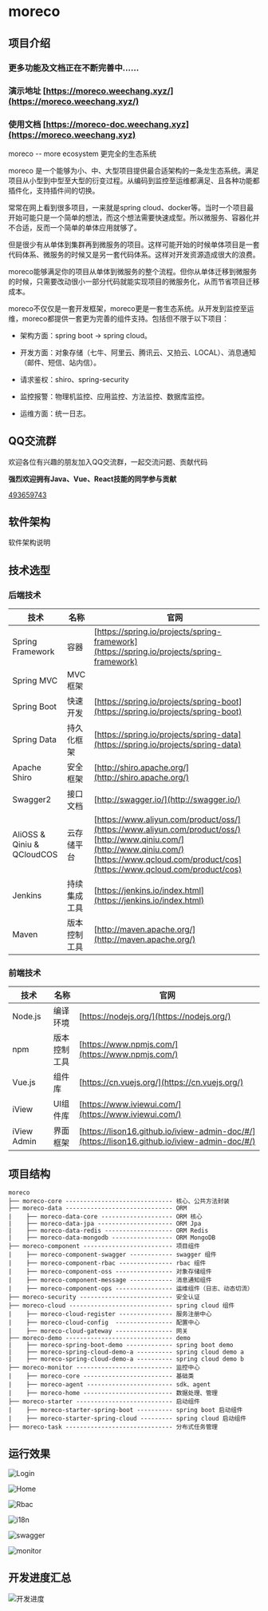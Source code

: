 # moreco

## 项目介绍 

### 更多功能及文档正在不断完善中……
### 演示地址 [https://moreco.weechang.xyz/](https://moreco.weechang.xyz/)
### 使用文档 [https://moreco-doc.weechang.xyz](https://moreco.weechang.xyz)

moreco -- more ecosystem 更完全的生态系统

moreco 是一个能够为小、中、大型项目提供最合适架构的一条龙生态系统。满足项目从小型到中型至大型的衍变过程。从编码到监控至运维都满足、且各种功能都插件化，支持插件间的切换。

常常在网上看到很多项目，一来就是spring cloud、docker等。当时一个项目最开始可能只是一个简单的想法，而这个想法需要快速成型。所以微服务、容器化并不合适，反而一个简单的单体应用就够了。

但是很少有从单体到集群再到微服务的项目。这样可能开始的时候单体项目是一套代码体系、微服务的时候又是另一套代码体系。这样对开发资源造成很大的浪费。

moreco能够满足你的项目从单体到微服务的整个流程。但你从单体迁移到微服务的时候，只需要改动很小一部分代码就能实现项目的微服务化，从而节省项目迁移成本。

moreco不仅仅是一套开发框架，moreco更是一套生态系统。从开发到监控至运维，moreco都提供一套更为完善的组件支持。包括但不限于以下项目：

* 架构方面：spring boot → spring cloud。

* 开发方面：对象存储（七牛、阿里云、腾讯云、又拍云、LOCAL）、消息通知（邮件、短信、站内信）。

* 请求鉴权：shiro、spring-security

* 监控报警：物理机监控、应用监控、方法监控、数据库监控。

* 运维方面：统一日志。

## QQ交流群

欢迎各位有兴趣的朋友加入QQ交流群，一起交流问题、贡献代码

**强烈欢迎拥有Java、Vue、React技能的同学参与贡献**

[493659743](https://jq.qq.com/?_wv=1027&k=5Czuxq5)

## 软件架构

软件架构说明

## 技术选型

### 后端技术

| **技术**                    | **名称**       | **官网**  |
| -------------------------- | -------------- | --------  |
| Spring Framework           | 容器            | [https://spring.io/projects/spring-framework](https://spring.io/projects/spring-framework) |
| Spring MVC                 | MVC框架         |  |
| Spring Boot                | 快速开发        | [https://spring.io/projects/spring-boot](https://spring.io/projects/spring-boot) |
| Spring Data                | 持久化框架       | [https://spring.io/projects/spring-data](https://spring.io/projects/spring-data) |
| Apache Shiro               | 安全框架        | [http://shiro.apache.org/](http://shiro.apache.org/)  |
| Swagger2                   | 接口文档        | [http://swagger.io/](http://swagger.io/) |
| AliOSS & Qiniu & QCloudCOS | 云存储平台       | [https://www.aliyun.com/product/oss/](https://www.aliyun.com/product/oss/) [http://www.qiniu.com/](http://www.qiniu.com/) [https://www.qcloud.com/product/cos](https://www.qcloud.com/product/cos) |
| Jenkins                    | 持续集成工具     | [https://jenkins.io/index.html](https://jenkins.io/index.html) |
| Maven                      | 版本控制工具     | [http://maven.apache.org/](http://maven.apache.org/) |

### 前端技术

| **技术**      | **名称**       | **官网**  |
| --------------| --------------| --------  |
| Node.js       | 编译环境       | [https://nodejs.org/](https://nodejs.org/) |
| npm           | 版本控制工具   | [https://www.npmjs.com/](https://www.npmjs.com/) |
| Vue.js        | 组件库         | [https://cn.vuejs.org/](https://cn.vuejs.org/) |
| iView         | UI组件库       | [https://www.iviewui.com/](https://www.iviewui.com/) |
| iView Admin   | 界面框架       | [https://lison16.github.io/iview-admin-doc/#/](https://lison16.github.io/iview-admin-doc/#/)  |


## 项目结构
``` 
moreco
├── moreco-core ------------------------------ 核心、公共方法封装
├── moreco-data ------------------------------ ORM
|    ├── moreco-data-core -------------------- ORM 核心
|    ├── moreco-data-jpa --------------------- ORM Jpa
|    ├── moreco-data-redis ------------------- ORM Redis
|    ├── moreco-data-mongodb ----------------- ORM MongoDB
├── moreco-component ------------------------- 项目组件
|    ├── moreco-component-swagger ------------ swagger 组件
|    ├── moreco-component-rbac --------------- rbac 组件
|    ├── moreco-component-oss ---------------- 对象存储组件
|    ├── moreco-component-message ------------ 消息通知组件
|    ├── moreco-component-ops ---------------- 运维组件（日志、动态切流）
├── moreco-security -------------------------- 安全认证
├── moreco-cloud ----------------------------- spring cloud 组件
|    ├── moreco-cloud-register --------------- 服务注册中心
|    ├── moreco-cloud-config  ---------------- 配置中心
|    ├── moreco-cloud-gateway ---------------- 网关
├── moreco-demo ------------------------------ demo
|    ├── moreco-spring-boot-demo ------------- spring boot demo
|    ├── moreco-spring-cloud-demo-a ---------- spring cloud demo a
|    ├── moreco-spring-cloud-demo-a ---------- spring cloud demo b
├── moreco-monitor --------------------------- 监控中心
|    ├── moreco-core ------------------------- 基础类
|    ├── moreco-agent ------------------------ sdk、agent
|    ├── moreco-home ------------------------- 数据处理、管理
├── moreco-starter --------------------------- 启动组件
|    ├── moreco-starter-spring-boot ---------- spring boot 启动组件
|    ├── moreco-starter-spring-cloud --------- spring cloud 启动组件
├── moreco-task ------------------------------ 分布式任务管理
```

## 运行效果

![Login](/doc-of-project/moreco-login.png)

![Home](/doc-of-project/moreco-home.png)

![Rbac](/doc-of-project/moreco-rbac.png)

![i18n](/doc-of-project/moreco-i18n.png)

![swagger](/doc-of-project/moreco-swagger.png)

![monitor](/doc-of-project/moreco-monitor.png)

## 开发进度汇总

![开发进度](/doc-of-project/moreco-doing.png)